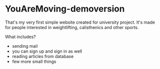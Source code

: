 # YouAreMoving-demoversion
That's my very first simple website created for university project. It's made for people interested in weightlifting, calisthenics and other sports.

What includes?

- sending mail
- you can sign up and sign in as well
- reading articles from database
- few more small things
